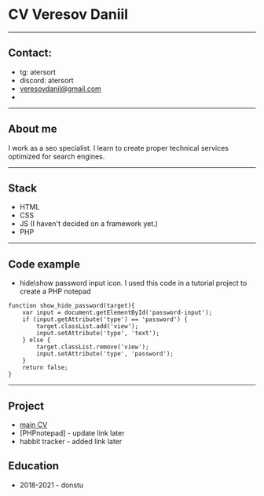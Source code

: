 # CV Veresov Daniil

---

## Contact:
- tg: atersort
- discord: atersort
- veresovdanil@gmail.com
- 
---
## About me
I work as a seo specialist. I learn to create proper technical services optimized for search engines.

---
## Stack
- HTML
- CSS
- JS (I haven't decided on a framework yet.)
- PHP

---

## Code example
- hide\show password input icon. I used this code in a tutorial project to create a PHP notepad
``` javascripts
function show_hide_password(target){
    var input = document.getElementById('password-input');
    if (input.getAttribute('type') == 'password') {
        target.classList.add('view');
        input.setAttribute('type', 'text');
    } else {
        target.classList.remove('view');
        input.setAttribute('type', 'password');
    }
    return false;
}
```
---

## Project
- [main CV](https://github.com/Atersort/rsschool-cv/blob/gh-pages/cv/cv.md)
- [PHPnotepad] - update link later
- habbit tracker - added link later

## Education
- 2018-2021 - donstu